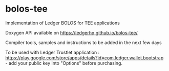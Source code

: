 # bolos-tee
Implementation of Ledger BOLOS for TEE applications

Doxygen API available on https://ledgerhq.github.io/bolos-tee/

Compiler tools, samples and instructions to be added in the next few days

To be used with Ledger Trustlet application : https://play.google.com/store/apps/details?id=com.ledger.wallet.bootstrap - add your public key into "Options" before purchasing.

    
